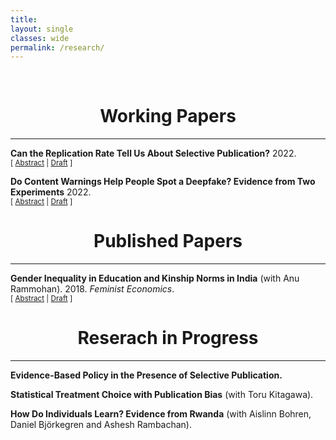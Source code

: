 ```yaml
---
title: 
layout: single
classes: wide
permalink: /research/
---
```

<br/> 

<!-- Google Tag Manager (noscript) -->
<noscript><iframe src="https://www.googletagmanager.com/ns.html?id=GTM-PNS829G"
height="0" width="0" style="display:none;visibility:hidden"></iframe></noscript>
<!-- End Google Tag Manager (noscript) -->

# <center> Working Papers </center>
- - -

**Can the Replication Rate Tell Us About Selective Publication?** 2022.<br/>
<small>[ <a href="#/" onclick="visib('replication-rate')">Abstract</a> | [Draft][replication-rate-dp] ] </small>

<div id="replication-rate" style="display: none; text-align: justify; line-height: 1.2" ><small>
Selective publication is among the most-cited reasons for widespread replication failures. I show in a simple model of the publication process that the replication rate is unresponsive to selective publication against statistically insignificant results. I then show that the expected replication rate falls below its intended target owing to low power in original studies and issues with common power calculations in replication studies. I estimate an empirical model and find that these issues alone can account fully for observed replication rates in experimental economics and social science, and two-thirds of the replication rate gap in psychology. I conclude by discussing more informative measures of selective publication.
</small><br><br/></div>

[replication-rate-dp]: https://www.econstor.eu/bitstream/10419/265309/1/I4R-DP003.pdf

**Do Content Warnings Help People Spot a Deepfake? Evidence from Two Experiments** 2022.<br/>
<small>[ <a href="#/" onclick="visib('deepfake')">Abstract</a> | [Draft][deepfake-draft] ] </small>

<div id="deepfake" style="display: none; text-align: justify; line-height: 1.2" ><small>
The advent and rapid advancement of 'deepfake videos' — so named as they are fake videos made to look real with the use of deep learning artificial intelligence programs — pose serious challenges to our digital information environment. As the technology continues to improve and fake videos proliferate, there is uncertainty about how people will discern genuine from manipulated videos, and how this will affect trust in online content. This paper conducts a pair of experiments aimed at gauging the public's ability to detect deepfakes from ordinary videos, and the extent to which content warnings improve detection of inauthentic videos. In the first experiment, we consider capacity for detection in natural environments: that is, do people spot deepfakes when they encounter them without a content warning? In the second experiment, we present the first evaluation of how warning labels affect capacity for detection, by telling participants at least one of the videos they are to see is a deepfake and observing the proportion of respondents who correctly identify the altered content. Our results show that, without a warning, individuals are no more likely to notice anything out of the ordinary when exposed to a deepfake video of neutral content (32.9%), compared to a control group who view only authentic videos (34.1%). Second, warning labels improve capacity for detection from 10.7% to 21.6%; while this is a substantial increase, the overwhelming majority of respondents who receive the warning are still unable to tell a deepfake from an unaltered video. A likely implication of this is that individuals, lacking capacity to manually detect deepfakes, will need to rely on the policies set by governments and technology companies around content moderation.
</small><br><br/></div>

[deepfake-draft]: https://osf.io/v4bf6


# <center> Published Papers </center>
- - -
**Gender Inequality in Education and Kinship Norms in India** (with Anu Rammohan). 2018. *Feminist Economics*.<br/>
<small>[ <a href="#/" onclick="visib('education-kinship')">Abstract</a> | [Draft][education-kinship] ] </small>

<div id="education-kinship" style="display: none; text-align: justify; line-height: 1.2" ><small>
Women’s schooling attainment in India continues to lag considerably behind that of men. This paper uses nationally representative district-level data from the 2007–8 District Level Household and Facility Survey (DLHS-3), Indicus Analytics, and the 2011–12 Indian Human Development Survey-II (IHDS-II) to examine the role of socioeconomic and cultural factors in influencing gender differentials in schooling. The results provide quantitative evidence of the role of different economic and sociocultural factors on gender disparities in education. The empirical results show that economic development is an important factor in narrowing gender gaps in education, with wealthier districts more likely to educate girls than poorer districts. However, the norm of patrilocal exogamy, where wives migrate to co-reside with their husband’s kin, is associated with worse outcomes for women’s schooling relative to men’s schooling; and, in keeping with anthropological research, gender-differentiated inequities in education are more pronounced in Northern India.
</small><br><br/></div>

[education-kinship]: https://econpapers.repec.org/article/taffemeco/v_3a24_3ay_3a2018_3ai_3a1_3ap_3a142-167.htm


# <center> Reserach in Progress </center>
- - -

**Evidence-Based Policy in the Presence of Selective Publication.**


**Statistical Treatment Choice with Publication Bias** (with Toru Kitagawa).

**How Do Individuals Learn? Evidence from Rwanda** (with Aislinn Bohren, Daniel Björkegren and Ashesh Rambachan).

